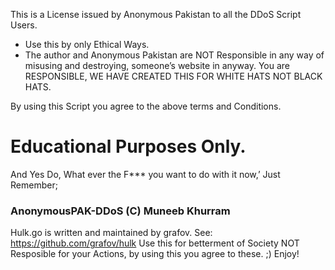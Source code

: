 This is a License issued by Anonymous Pakistan to all the DDoS Script Users. 
- Use this by only Ethical Ways.
- The author and Anonymous Pakistan are NOT Responsible in any way of misusing and destroying,
someone’s website in anyway. You are RESPONSIBLE, WE HAVE CREATED THIS FOR WHITE HATS NOT BLACK HATS.

By using this Script you agree to the above terms and Conditions.

# Educational Purposes Only.

And Yes Do, What ever the F*** you want to do with it now,’
Just Remember;

### AnonymousPAK-DDoS (C) Muneeb Khurram

Hulk.go is written and maintained by grafov. 
See: https://github.com/grafov/hulk
Use this for betterment of Society NOT Resposible for your Actions, by using this you agree to these.
;) 
Enjoy!  
